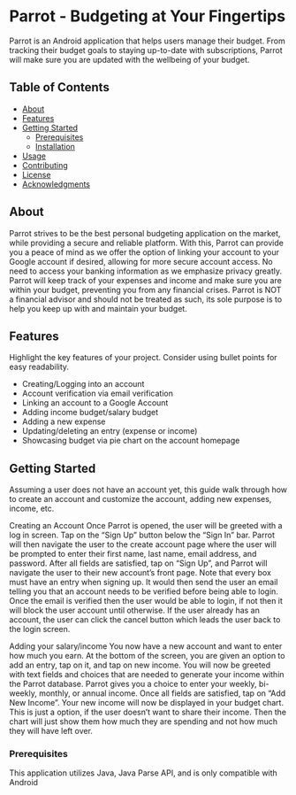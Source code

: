 # Parrot - Budgeting at Your Fingertips

Parrot is an Android application that helps users manage their budget. From tracking their budget goals to staying up-to-date with subscriptions, Parrot will make sure you are updated with the wellbeing of your budget.

## Table of Contents

- [About](#about)
- [Features](#features)
- [Getting Started](#getting-started)
  - [Prerequisites](#prerequisites)
  - [Installation](#installation)
- [Usage](#usage)
- [Contributing](#contributing)
- [License](#license)
- [Acknowledgments](#acknowledgments)

## About

Parrot strives to be the best personal budgeting application on the market, while providing a secure and reliable platform. 
With this, Parrot can provide you a peace of mind as we offer the option of linking your account to your Google account if desired, allowing for more secure account access. 
No need to access your banking information as we emphasize privacy greatly. Parrot will keep track of your expenses and income and make sure you are within your budget, preventing you from any financial crises. 
Parrot is NOT a financial advisor and should not be treated as such, its sole purpose is to help you keep up with and maintain your budget. 

## Features

Highlight the key features of your project. Consider using bullet points for easy readability.

- Creating/Logging into an account
- Account verification via email verification
- Linking an account to a Google Account
- Adding income budget/salary budget
- Adding a new expense
- Updating/deleting an entry (expense or income)
- Showcasing budget via pie chart on the account homepage

## Getting Started

Assuming a user does not have an account yet,  this guide walk through how to create an account and customize the account, adding new expenses, income, etc.

Creating an Account
	Once Parrot is opened, the user will be greeted with a log in screen. Tap on the “Sign Up” button below the “Sign In” bar. Parrot will then navigate the user to the create account page where the user will be prompted to enter their first name, last name, email address, and password. After all fields are satisfied, tap on “Sign Up”, and Parrot will navigate the user to their new account’s front page. Note that every box must have an entry when signing up. It would then send the user an email telling you that an account needs to be verified before being able to login. Once the email is verified then the user would be able to login, if not then it will block the user account until otherwise. If the user already has an account, the user can click the cancel button which leads the user back to the login screen.

Adding your salary/income
	You now have a new account and want to enter how much you earn. At the bottom of the screen, you are given an option to add an entry, tap on it, and tap on new income. You will now be greeted with text fields and choices that are needed to generate your income within the Parrot database. Parrot gives you a choice to enter your weekly, bi-weekly, monthly, or annual income. Once all fields are satisfied, tap on “Add New Income”. Your new income will now be displayed in your budget chart. This is just a option, if the user doesn’t want to share their income. Then the chart will just show them how much they are spending and not how much they will have left over. 


### Prerequisites

This application utilizes Java, Java Parse API, and is only compatible with Android
